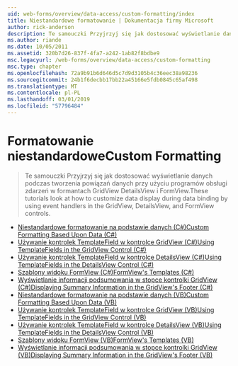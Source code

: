 ```yaml
---
uid: web-forms/overview/data-access/custom-formatting/index
title: Niestandardowe formatowanie | Dokumentacja firmy Microsoft
author: rick-anderson
description: Te samouczki Przyjrzyj się jak dostosować wyświetlanie danych podczas tworzenia powiązań danych przy użyciu programów obsługi zdarzeń w formantach GridView DetailsView i FormView.
ms.author: riande
ms.date: 10/05/2011
ms.assetid: 320b7d26-837f-4fa7-a242-1ab82f8bdbe9
msc.legacyurl: /web-forms/overview/data-access/custom-formatting
msc.type: chapter
ms.openlocfilehash: 72a9b91b6d646d5c7d9d3105b4c36eec38a98236
ms.sourcegitcommit: 24b1f6decbb17bb22a45166e5fdb0845c65af498
ms.translationtype: MT
ms.contentlocale: pl-PL
ms.lasthandoff: 03/01/2019
ms.locfileid: "57796484"
---
```

<a name="custom-formatting"></a><span data-ttu-id="62555-103">Formatowanie niestandardowe</span><span class="sxs-lookup"><span data-stu-id="62555-103">Custom Formatting</span></span>
====================
> <span data-ttu-id="62555-104">Te samouczki Przyjrzyj się jak dostosować wyświetlanie danych podczas tworzenia powiązań danych przy użyciu programów obsługi zdarzeń w formantach GridView DetailsView i FormView.</span><span class="sxs-lookup"><span data-stu-id="62555-104">These tutorials look at how to customize data display during data binding by using event handlers in the GridView, DetailsView, and FormView controls.</span></span>


- [<span data-ttu-id="62555-105">Niestandardowe formatowanie na podstawie danych (C#)</span><span class="sxs-lookup"><span data-stu-id="62555-105">Custom Formatting Based Upon Data (C#)</span></span>](custom-formatting-based-upon-data-cs.md)
- [<span data-ttu-id="62555-106">Używanie kontrolek TemplateField w kontrolce GridView (C#)</span><span class="sxs-lookup"><span data-stu-id="62555-106">Using TemplateFields in the GridView Control (C#)</span></span>](using-templatefields-in-the-gridview-control-cs.md)
- [<span data-ttu-id="62555-107">Używanie kontrolek TemplateField w kontrolce DetailsView (C#)</span><span class="sxs-lookup"><span data-stu-id="62555-107">Using TemplateFields in the DetailsView Control (C#)</span></span>](using-templatefields-in-the-detailsview-control-cs.md)
- [<span data-ttu-id="62555-108">Szablony widoku FormView (C#)</span><span class="sxs-lookup"><span data-stu-id="62555-108">FormView's Templates (C#)</span></span>](using-the-formview-s-templates-cs.md)
- [<span data-ttu-id="62555-109">Wyświetlanie informacji podsumowania w stopce kontrolki GridView (C#)</span><span class="sxs-lookup"><span data-stu-id="62555-109">Displaying Summary Information in the GridView's Footer (C#)</span></span>](displaying-summary-information-in-the-gridview-s-footer-cs.md)
- [<span data-ttu-id="62555-110">Niestandardowe formatowanie na podstawie danych (VB)</span><span class="sxs-lookup"><span data-stu-id="62555-110">Custom Formatting Based Upon Data (VB)</span></span>](custom-formatting-based-upon-data-vb.md)
- [<span data-ttu-id="62555-111">Używanie kontrolek TemplateField w kontrolce GridView (VB)</span><span class="sxs-lookup"><span data-stu-id="62555-111">Using TemplateFields in the GridView Control (VB)</span></span>](using-templatefields-in-the-gridview-control-vb.md)
- [<span data-ttu-id="62555-112">Używanie kontrolek TemplateField w kontrolce DetailsView (VB)</span><span class="sxs-lookup"><span data-stu-id="62555-112">Using TemplateFields in the DetailsView Control (VB)</span></span>](using-templatefields-in-the-detailsview-control-vb.md)
- [<span data-ttu-id="62555-113">Szablony widoku FormView (VB)</span><span class="sxs-lookup"><span data-stu-id="62555-113">FormView's Templates (VB)</span></span>](using-the-formview-s-templates-vb.md)
- [<span data-ttu-id="62555-114">Wyświetlanie informacji podsumowania w stopce kontrolki GridView (VB)</span><span class="sxs-lookup"><span data-stu-id="62555-114">Displaying Summary Information in the GridView's Footer (VB)</span></span>](displaying-summary-information-in-the-gridview-s-footer-vb.md)
